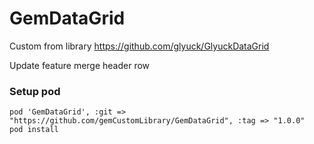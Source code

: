 # GemDataGrid
Custom from library https://github.com/glyuck/GlyuckDataGrid

Update feature merge header row 

### Setup pod
```
pod 'GemDataGrid', :git => "https://github.com/gemCustomLibrary/GemDataGrid", :tag => "1.0.0"
pod install
```
